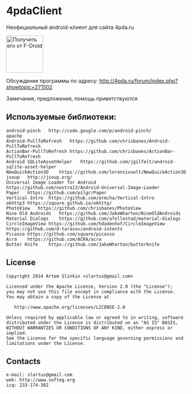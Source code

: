 ﻿4pdaClient
==========
Неофициальный android-клиент для сайта 4pda.ru

<a href="https://f-droid.org/app/org.softeg.slartus.forpdaplus"><img src="https://f-droid.org/badge/get-it-on-ru.png" alt="Получить его от F-Droid" height="100"></a>

Обсуждение программы по адресу:
http://4pda.ru/forum/index.php?showtopic=271502

Замечания, предложения, помощь приветствуются


Используемые библиотеки:
------
    android-pinch   http://code.google.com/p/android-pinch/
    apache
    Android-PullToRefresh   https://github.com/chrisbanes/Android-PullToRefresh
    ActionBar-PullToRefresh https://github.com/chrisbanes/ActionBar-PullToRefresh
    Android SQLiteAssetHelper   https://github.com/jgilfelt/android-sqlite-asset-helper
    NewQuickAction3D    https://github.com/lorensiuswlt/NewQuickAction3D
    jsoup   http://jsoup.org/
    Universal Image Loader for Android  https://github.com/nostra13/Android-Universal-Image-Loader
    Paper   https://github.com/pilgr/Paper
    Vertical-Intro  https://github.com/armcha/Vertical-Intro
    okhttp3 https://square.github.io/okhttp/
    PhotoView   https://github.com/chrisbanes/PhotoView
    Nine Old Androids   https://github.com/JakeWharton/NineOldAndroids
    Material Dialogs    https://github.com/afollestad/material-dialogs
    CircleImageView https://github.com/hdodenhof/CircleImageView
    https://github.com/d-tarasov/android-intents
    Picasso https://github.com/square/picasso
    Acra    https://github.com/ACRA/acra
    Butter Knife    https://github.com/JakeWharton/butterknife
License
-------

    Copyright 2014 Artem Slinkin <slartus@gmail.com>
    
    Licensed under the Apache License, Version 2.0 (the "License");
    you may not use this file except in compliance with the License.
    You may obtain a copy of the License at

       http://www.apache.org/licenses/LICENSE-2.0

    Unless required by applicable law or agreed to in writing, software
    distributed under the License is distributed on an "AS IS" BASIS,
    WITHOUT WARRANTIES OR CONDITIONS OF ANY KIND, either express or implied.
    See the License for the specific language governing permissions and
    limitations under the License.

Contacts
-------
    e-mail: slartus@gmail.com
    web: http://www.softeg.org
    icq: 233-174-302
